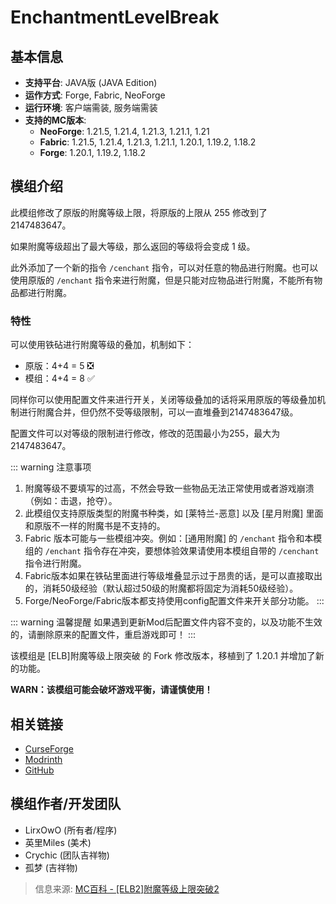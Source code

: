 # EnchantmentLevelBreak
<ModInfo 
  curseForgeId="enchantlevelbrek" 
  modName="附魔等级上限突破2（EnchantmentLevelBreak）" 
  projectId="1110220"
/>

## 基本信息

- **支持平台**: JAVA版 (JAVA Edition)
- **运作方式**: Forge, Fabric, NeoForge
- **运行环境**: 客户端需装, 服务端需装
- **支持的MC版本**:
  - **NeoForge**: 1.21.5, 1.21.4, 1.21.3, 1.21.1, 1.21
  - **Fabric**: 1.21.5, 1.21.4, 1.21.3, 1.21.1, 1.20.1, 1.19.2, 1.18.2
  - **Forge**: 1.20.1, 1.19.2, 1.18.2

## 模组介绍

此模组修改了原版的附魔等级上限，将原版的上限从 255 修改到了 2147483647。

如果附魔等级超出了最大等级，那么返回的等级将会变成 1 级。

此外添加了一个新的指令 `/cenchant` 指令，可以对任意的物品进行附魔。也可以使用原版的 `/enchant` 指令来进行附魔，但是只能对应物品进行附魔，不能所有物品都进行附魔。

### 特性

可以使用铁砧进行附魔等级的叠加，机制如下：
- 原版：4+4 = 5 ❎
- 模组：4+4 = 8 ✅

同样你可以使用配置文件来进行开关，关闭等级叠加的话将采用原版的等级叠加机制进行附魔合并，但仍然不受等级限制，可以一直堆叠到2147483647级。

配置文件可以对等级的限制进行修改，修改的范围最小为255，最大为2147483647。

::: warning 注意事项
1. 附魔等级不要填写的过高，不然会导致一些物品无法正常使用或者游戏崩溃（例如：击退，抢夺）。
2. 此模组仅支持原版类型的附魔书种类，如 [莱特兰-恶意] 以及 [星月附魔] 里面和原版不一样的附魔书是不支持的。
3. Fabric 版本可能与一些模组冲突。例如：[通用附魔] 的 `/enchant` 指令和本模组的 `/enchant` 指令存在冲突，要想体验效果请使用本模组自带的 `/cenchant` 指令进行附魔。
4. Fabric版本如果在铁砧里面进行等级堆叠显示过于昂贵的话，是可以直接取出的，消耗50级经验（默认超过50级的附魔都将固定为消耗50级经验）。
5. Forge/NeoForge/Fabric版本都支持使用config配置文件来开关部分功能。
:::

::: warning 温馨提醒
如果遇到更新Mod后配置文件内容不变的，以及功能不生效的，请删除原来的配置文件，重启游戏即可！
:::

该模组是 [ELB]附魔等级上限突破 的 Fork 修改版本，移植到了 1.20.1 并增加了新的功能。

**WARN：该模组可能会破坏游戏平衡，请谨慎使用！**

## 相关链接

- [CurseForge](https://www.curseforge.com/minecraft/mc-mods/enchantlevelbrek)
- [Modrinth](https://modrinth.com/mod/enchantmentlevelbreak)
- [GitHub](https://github.com/xiaoliziawa/EnchantmentLevelBreak)

## 模组作者/开发团队

- LirxOwO (所有者/程序)
- 英里Miles (美术)
- Crychic (团队吉祥物)
- 孤梦 (吉祥物)

> 信息来源: [MC百科 - [ELB2]附魔等级上限突破2](https://www.mcmod.cn/class/16646.html) 